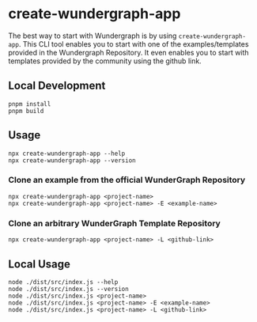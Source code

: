 # create-wundergraph-app

The best way to start with Wundergraph is by using `create-wundergraph-app`. This CLI tool enables you to start with one of the examples/templates provided in the Wundergraph Repository. It even enables you to start with templates provided by the community using the github link.

## Local Development

```shell
pnpm install
pnpm build
```

## Usage

```shell
npx create-wundergraph-app --help
npx create-wundergraph-app --version
```

### Clone an example from the official WunderGraph Repository

```shell
npx create-wundergraph-app <project-name>
npx create-wundergraph-app <project-name> -E <example-name>
```

### Clone an arbitrary WunderGraph Template Repository

```shell
npx create-wundergraph-app <project-name> -L <github-link>
```

## Local Usage

```shell
node ./dist/src/index.js --help
node ./dist/src/index.js --version
node ./dist/src/index.js <project-name>
node ./dist/src/index.js <project-name> -E <example-name>
node ./dist/src/index.js <project-name> -L <github-link>
```
